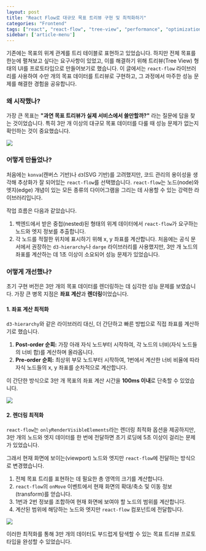 ```yaml
---
layout: post
title: "React Flow로 대규모 목표 트리뷰 구현 및 최적화하기"
categories: "Frontend"
tags: ["react", "react-flow", "tree-view", "performance", "optimization"]
sidebar: ['article-menu']
---
```


기존에는 목표의 위계 관계를 트리 테이블로 표현하고 있었습니다. 하지만 전체 목표를 한눈에 펼쳐보고 싶다는 요구사항이 있었고, 이를 해결하기 위해 트리뷰(Tree View) 형태의 UI를 프로토타입으로 만들어보기로 했습니다. 이 글에서는 `react-flow` 라이브러리를 사용하여 수만 개의 목표 데이터를 트리뷰로 구현하고, 그 과정에서 마주한 성능 문제를 해결한 경험을 공유합니다.

### **왜 시작했나?**

가장 큰 목표는 **"과연 목표 트리뷰가 실제 서비스에서 쓸만할까?"** 라는 질문에 답을 찾는 것이었습니다. 특히 3만 개 이상의 대규모 목표 데이터를 다룰 때 성능 문제가 없는지 확인하는 것이 중요했습니다.

![](/assets/images/posts/2024-03-15-react-flow-treeview-1.png)

### **어떻게 만들었나?**

처음에는 `konva`(캔버스 기반)나 `d3`(SVG 기반)를 고려했지만, 코드 관리의 용이성을 생각해 추상화가 잘 되어있는 `react-flow`를 선택했습니다. `react-flow`는 노드(node)와 엣지(edge) 개념이 있는 모든 종류의 다이어그램을 그리는 데 사용할 수 있는 강력한 라이브러리입니다.

작업 흐름은 다음과 같았습니다.

1.  백엔드에서 받은 중첩(nested)된 형태의 위계 데이터에서 `react-flow`가 요구하는 노드와 엣지 정보를 추출합니다.
2.  각 노드를 적절한 위치에 표시하기 위해 x, y 좌표를 계산합니다. 처음에는 공식 문서에서 권장하는 `d3-hierarchy`나 `darge` 라이브러리를 사용했지만, 3만 개 노드의 좌표를 계산하는 데 1초 이상이 소요되어 성능 문제가 있었습니다.

### **어떻게 개선했나?**

초기 구현 버전은 3만 개의 목표 데이터를 렌더링하는 데 심각한 성능 문제를 보였습니다. 가장 큰 병목 지점은 **좌표 계산**과 **렌더링**이었습니다.

#### **1. 좌표 계산 최적화**

`d3-hierarchy`와 같은 라이브러리 대신, 더 간단하고 빠른 방법으로 직접 좌표를 계산하기로 했습니다.

1.  **Post-order 순회:** 가장 아래 자식 노드부터 시작하여, 각 노드의 너비(자식 노드들의 너비 합)를 계산하며 올라옵니다.
2.  **Pre-order 순회:** 최상위 부모 노드부터 시작하여, 1번에서 계산한 너비 비율에 따라 자식 노드들의 x, y 좌표를 순차적으로 계산합니다.

이 간단한 방식으로 3만 개 목표의 좌표 계산 시간을 **100ms 이내**로 단축할 수 있었습니다.

![](/assets/images/posts/2024-03-15-react-flow-treeview-2.png)

#### **2. 렌더링 최적화**

`react-flow`는 `onlyRenderVisibleElements`라는 렌더링 최적화 옵션을 제공하지만, 3만 개의 노드와 엣지 데이터를 한 번에 전달하면 초기 로딩에 5초 이상이 걸리는 문제가 있었습니다.

그래서 현재 화면에 보이는(viewport) 노드와 엣지만 `react-flow`에 전달하는 방식으로 변경했습니다.

1.  전체 목표 트리를 표현하는 데 필요한 총 영역의 크기를 계산합니다.
2.  `react-flow`의 `onMove` 이벤트에서 현재 화면의 확대/축소 및 이동 정보(transform)를 얻습니다.
3.  1번과 2번 정보를 조합하여 현재 화면에 보여야 할 노드의 범위를 계산합니다.
4.  계산된 범위에 해당하는 노드와 엣지만 `react-flow` 컴포넌트에 전달합니다.

![](/assets/images/posts/2024-03-15-react-flow-treeview-3.png)

이러한 최적화를 통해 3만 개의 데이터도 부드럽게 탐색할 수 있는 목표 트리뷰 프로토타입을 완성할 수 있었습니다.
